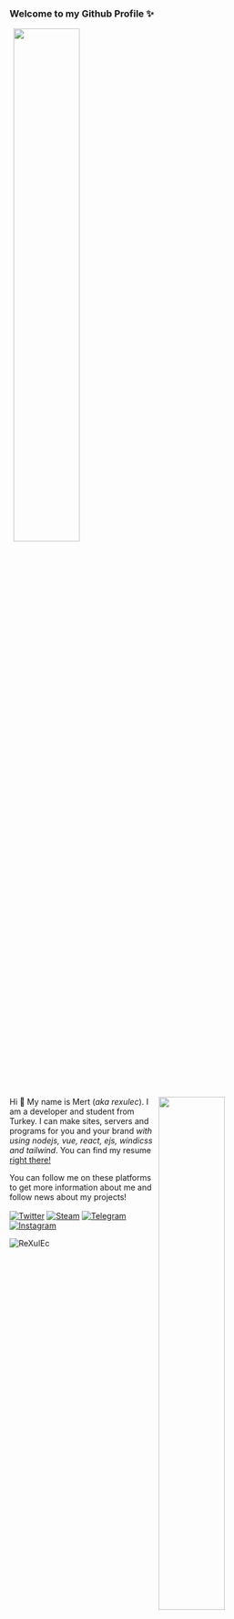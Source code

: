 ### Welcome to my Github Profile ✨

<img width="50%" height="1px" align="right" src="https://i.imgur.com/DkKayja.png">
<img width="48%" align="right" src="https://github-readme-stats.vercel.app/api/top-langs/?username=rexulec&layout=compact&theme=dracula">
<img width="48%" style="size: 50px;" align="right" href="https://discord.com/users/921055019334258758" src="https://lanyard-profile-readme.vercel.app/api/921055019334258758">

Hi 👋 My name is Mert (<i>aka rexulec</i>). I am a developer and student from Turkey.
I can make sites, servers and programs for you and your brand <i>with using nodejs, vue, react, ejs, windicss and tailwind</i>.
You can find my resume <a href="https://rexulec.com/resume">right there!</a>

You can follow me on these platforms to get more information about me and follow news about my projects!

<a href="https://twitter.com/rexulec" target="_blank"><img align="center" alt="Twitter" src="https://img.shields.io/badge/-Twitter-1DA1F2?style=flat-square&logo=twitter&logoColor=white" /></a> <a href="https://steamcommunity.com/id/rexulec" target="_blank"><img align="center" alt="Steam" src="https://img.shields.io/badge/-Steam-171a21?style=flat-square&logo=steam&logoColor=white" /></a> <a href="https://t.me/rexulec" target="_blank"><img align="center" alt="Telegram" src="https://img.shields.io/badge/-Telegram-7b9ae0?style=flat-square&logo=telegram&logoColor=white" /></a> <a href="https://instagram.com/itjustmert" target="_blank"><img align="center" alt="Instagram" src="https://img.shields.io/badge/-instagram-D037A6?style=flat-square&logo=instagram&logoColor=white" /></a>

<img src="https://count.getloli.com/get/@rexulec?theme=moebooru" alt="ReXulEc" />
